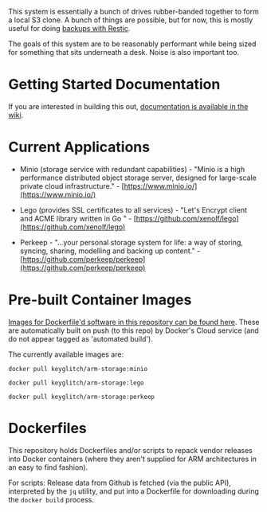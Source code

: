 This system is essentially a bunch of drives rubber-banded together to form a local S3 clone. A bunch
of things are possible, but for now, this is mostly useful for doing [backups with Restic](https://docs.minio.io/docs/restic-with-minio).

The goals of this system are to be reasonably performant while being sized for something that sits underneath a desk. 
Noise is also important too.

# Getting Started Documentation

If you are interested in building this out, [documentation is available in the wiki](https://github.com/davidk/arm-storage/wiki).

# Current Applications

* Minio (storage service with redundant capabilities) - "Minio is a high performance distributed object storage server, designed for
large-scale private cloud infrastructure." - [https://www.minio.io/](https://www.minio.io/)

* Lego (provides SSL certificates to all services) - "Let's Encrypt client and ACME library written in Go " - [https://github.com/xenolf/lego](https://github.com/xenolf/lego)

* Perkeep - "...your personal storage system for life: a way of storing, syncing, sharing, modelling and backing up content." - [https://github.com/perkeep/perkeep](https://github.com/perkeep/perkeep)

# Pre-built Container Images

[Images for Dockerfile'd software in this repository can be found here](https://hub.docker.com/r/keyglitch/arm-storage/tags/). These are automatically built on push (to this repo) by Docker's Cloud service (and do not appear tagged as 'automated build').

The currently available images are:

    docker pull keyglitch/arm-storage:minio

    docker pull keyglitch/arm-storage:lego

    docker pull keyglitch/arm-storage:perkeep

# Dockerfiles

This repository holds Dockerfiles and/or scripts to repack vendor releases into 
Docker containers (where they aren't supplied for ARM architectures in an easy 
to find fashion).

For scripts: Release data from Github is fetched (via the public API), 
interpreted by the `jq` utility, and put into a Dockerfile for downloading
during the `docker build` process.
